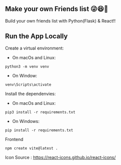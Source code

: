 Make your own Friends list 😜😆🌵
---------------------
Build your own friends list with Python(Flask) & React!!

Run the App Locally
---------------------
Create a virtual environment:
* On macOs and Linux:
````
python3 -m venv venv
````
* On Window:
````
venv\Scripts\activate
````
Install the dependenvies:
* On macOs and Linux:
````
pip3 install -r requirements.txt
````
* On Windows:
````
pip install -r requirements.txt
````
Frontend
````
npm create vite@latest .
````
Icon Source : https://react-icons.github.io/react-icons/

